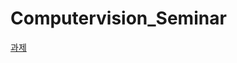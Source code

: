 # Computervision_Seminar
[과제](https://github.com/mumukyung/Computervision_Seminar/blob/main/week3%EA%B3%BC%EC%A0%9C_%ED%95%9C%EB%8C%80%EA%B2%BD.ipynb)
